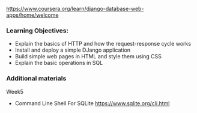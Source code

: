https://www.coursera.org/learn/django-database-web-apps/home/welcome

### Learning Objectives:
- Explain the basics of HTTP and how the request-response cycle works
- Install and deploy a simple DJango application
- Build simple web pages in HTML and style them using CSS
- Explain the basic operations in SQL

### Additional materials

Week5

- Command Line Shell For SQLite https://www.sqlite.org/cli.html
